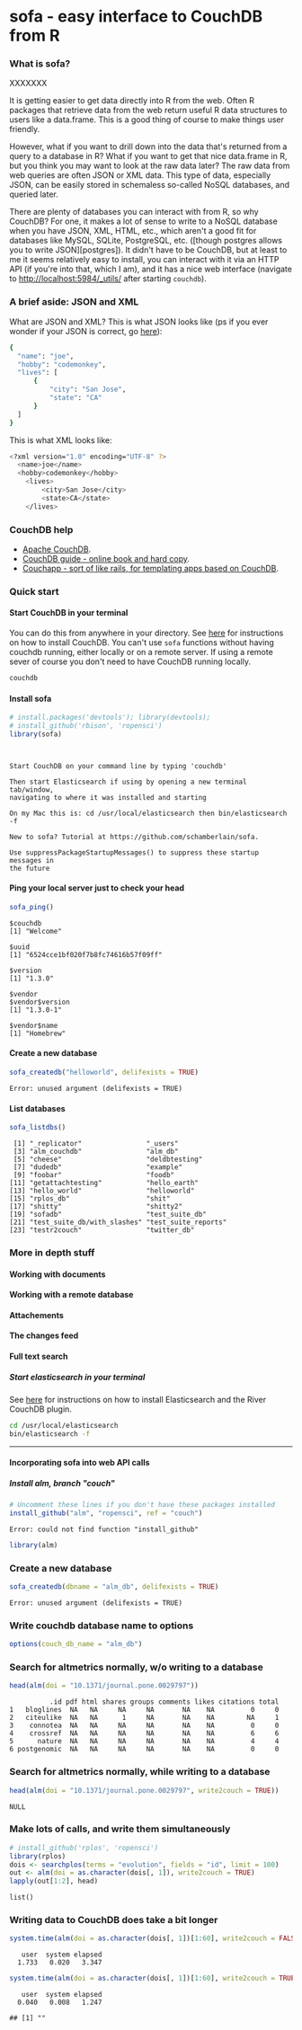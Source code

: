 <!--
%\VignetteEngine{knitr}
%\VignetteIndexEntry{An R Markdown Vignette made with knitr}
-->

sofa - easy interface to CouchDB from R
======
  
### What is sofa?
  
XXXXXXX

It is getting easier to get data directly into R from the web. Often R packages that retrieve data from the web return useful R data structures to users like a data.frame. This is a good thing of course to make things user friendly. 

However, what if you want to drill down into the data that's returned from a query to a database in R?  What if you want to get that nice data.frame in R, but you think you may want to look at the raw data later? The raw data from web queries are often JSON or XML data. This type of data, especially JSON, can be easily stored in schemaless so-called NoSQL databases, and queried later. 

There are plenty of databases you can interact with from R, so why CouchDB? For one, it makes a lot of sense to write to a NoSQL database when you have JSON, XML, HTML, etc., which aren't a good fit for databases like MySQL, SQLite, PostgreSQL, etc. ([though postgres allows you to write JSON][postgres]). It didn't have to be CouchDB, but at least to me it seems relatively easy to install, you can interact with it via an HTTP API (if you're into that, which I am), and it has a nice web interface (navigate to [http://localhost:5984/_utils/](http://localhost:5984/_utils/) after starting `couchdb`).

### A brief aside: JSON and XML

What are JSON and XML? This is what JSON looks like (ps if you ever wonder if your JSON is correct, go [here](http://jsonlint.com/)):

```bash
{
  "name": "joe",
  "hobby": "codemonkey",
  "lives": [
      {
          "city": "San Jose",
          "state": "CA"
      }
  ]
}
```

This is what XML looks like:

```bash
<?xml version="1.0" encoding="UTF-8" ?>
  <name>joe</name>
  <hobby>codemonkey</hobby>
	<lives>
		<city>San Jose</city>
		<state>CA</state>
	</lives>
```

### CouchDB help

+ [Apache CouchDB](http://couchdb.apache.org/).
+ [CouchDB guide - online book and hard copy](http://guide.couchdb.org/).
+ [Couchapp - sort of like rails, for templating apps based on CouchDB](http://couchapp.org/page/index).

### Quick start

#### Start CouchDB in your terminal

You can do this from anywhere in your directory. See [here](http://couchdb.apache.org/) for instructions on how to install CouchDB. You can't use `sofa` functions without having couchdb running, either locally or on a remote server. If using a remote sever of course you don't need to have CouchDB running locally.

```bash
couchdb
```

#### Install sofa


```r
# install.packages('devtools'); library(devtools);
# install_github('rbison', 'ropensci')
library(sofa)
```

```


Start CouchDB on your command line by typing 'couchdb'

Then start Elasticsearch if using by opening a new terminal tab/window,
navigating to where it was installed and starting

On my Mac this is: cd /usr/local/elasticsearch then bin/elasticsearch -f

New to sofa? Tutorial at https://github.com/schamberlain/sofa.

Use suppressPackageStartupMessages() to suppress these startup messages in
the future
```


#### Ping your local server just to check your head

```r
sofa_ping()
```

```
$couchdb
[1] "Welcome"

$uuid
[1] "6524cce1bf020f7b8fc74616b57f09ff"

$version
[1] "1.3.0"

$vendor
$vendor$version
[1] "1.3.0-1"

$vendor$name
[1] "Homebrew"
```


#### Create a new database

```r
sofa_createdb("helloworld", delifexists = TRUE)
```

```
Error: unused argument (delifexists = TRUE)
```


#### List databases

```r
sofa_listdbs()
```

```
 [1] "_replicator"                "_users"                    
 [3] "alm_couchdb"                "alm_db"                    
 [5] "cheese"                     "deldbtesting"              
 [7] "dudedb"                     "example"                   
 [9] "foobar"                     "foodb"                     
[11] "getattachtesting"           "hello_earth"               
[13] "hello_world"                "helloworld"                
[15] "rplos_db"                   "shit"                      
[17] "shitty"                     "shitty2"                   
[19] "sofadb"                     "test_suite_db"             
[21] "test_suite_db/with_slashes" "test_suite_reports"        
[23] "testr2couch"                "twitter_db"                
```


### More in depth stuff

#### Working with documents

#### Working with a remote database

#### Attachements

#### The changes feed

#### Full text search

##### Start elasticsearch in your terminal

See [here](https://github.com/schamberlain/sofa) for instructions on how to install Elasticsearch and the River CouchDB plugin.

```bash
cd /usr/local/elasticsearch
bin/elasticsearch -f
```

***************

#### Incorporating sofa into web API calls

##### Install alm, branch "couch"

```r
# Uncomment these lines if you don't have these packages installed
install_github("alm", "ropensci", ref = "couch")
```

```
Error: could not find function "install_github"
```

```r
library(alm)
```


### Create a new database

```r
sofa_createdb(dbname = "alm_db", delifexists = TRUE)
```

```
Error: unused argument (delifexists = TRUE)
```


### Write couchdb database name to options

```r
options(couch_db_name = "alm_db")
```


### Search for altmetrics normally, w/o writing to a database

```r
head(alm(doi = "10.1371/journal.pone.0029797"))
```

```
          .id pdf html shares groups comments likes citations total
1   bloglines  NA   NA     NA     NA       NA    NA         0     0
2   citeulike  NA   NA      1     NA       NA    NA        NA     1
3    connotea  NA   NA     NA     NA       NA    NA         0     0
4    crossref  NA   NA     NA     NA       NA    NA         6     6
5      nature  NA   NA     NA     NA       NA    NA         4     4
6 postgenomic  NA   NA     NA     NA       NA    NA         0     0
```


### Search for altmetrics normally, while writing to a database

```r
head(alm(doi = "10.1371/journal.pone.0029797", write2couch = TRUE))
```

```
NULL
```


### Make lots of calls, and write them simultaneously

```r
# install_github('rplos', 'ropensci')
library(rplos)
dois <- searchplos(terms = "evolution", fields = "id", limit = 100)
out <- alm(doi = as.character(dois[, 1]), write2couch = TRUE)
lapply(out[1:2], head)
```

```
list()
```


### Writing data to CouchDB does take a bit longer

```r
system.time(alm(doi = as.character(dois[, 1])[1:60], write2couch = FALSE))
```

```
   user  system elapsed 
  1.733   0.020   3.347 
```

```r
system.time(alm(doi = as.character(dois[, 1])[1:60], write2couch = TRUE))
```

```
   user  system elapsed 
  0.040   0.008   1.247 
```



```
## [1] ""
```

